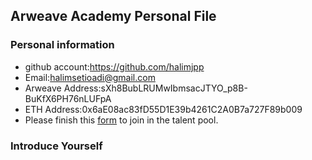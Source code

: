 ## Arweave Academy Personal File

### Personal information

- github account:https://github.com/halimjpp
- Email:halimsetioadi@gmail.com
- Arweave Address:sXh8BubLRUMwIbmsacJTYO_p8B-BuKfX6PH76nLUFpA
- ETH Address:0x6aE08ac83fD55D1E39b4261C2A0B7a727F89b009
- Please finish this [form](https://docs.google.com/forms/d/e/1FAIpQLSfWA5fIIcBgmRppm3jNz5vmf9Mai_QMVil-2pO4r7YKn_Zhtw/viewform?usp=sf_link) to join in the talent pool.

### Introduce Yourself
